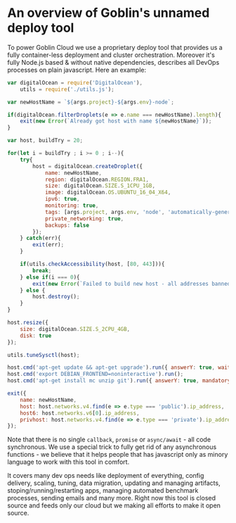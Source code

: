 # An overview of Goblin's unnamed deploy tool
To power Goblin Cloud we use a proprietary deploy tool that provides us a fully container-less deployment and cluster orchestration. Moreover it's fully Node.js based & without native dependencies, describes all DevOps processes on plain javascript. Here an example:
```javascript
var digitalOcean = require('DigitalOcean'),
    utils = require('./utils.js');

var newHostName = `${args.project}-${args.env}-node`;

if(digitalOcean.filterDroplets(e => e.name === newHostName).length){
    exit(new Error(`Already got host with name ${newHostName}`));
}

var host, buildTry = 20;

for(let i = buildTry ; i >= 0 ; i--){
    try{
        host = digitalOcean.createDroplet({
            name: newHostName,
            region: digitalOcean.REGION.FRA1,
            size: digitalOcean.SIZE.S_1CPU_1GB,
            image: digitalOcean.OS.UBUNTU_16_04_X64,
            ipv6: true,
            monitoring: true,
            tags: [args.project, args.env, 'node', 'automatically-generated'],
            private_networking: true,
            backups: false
        });
    } catch(err){
        exit(err);
    }

    if(utils.checkAccessibility(host, [80, 443])){
        break;
    } else if(i === 0){
        exit(new Error(`Failed to build new host - all addresses banned`));
    } else {
        host.destroy();
    }
}

host.resize({
    size: digitalOcean.SIZE.S_2CPU_4GB,
    disk: true
});

utils.tuneSysctl(host);

host.cmd('apt-get update && apt-get upgrade').run({ answerY: true, waitInterSec: 120 });
host.cmd('export DEBIAN_FRONTEND=noninteractive').run();
host.cmd('apt-get install mc unzip git').run({ answerY: true, mandatory: ['mc', 'unzip', 'git'] });

exit({
    name: newHostName,
    host: host.networks.v4.find(e => e.type === 'public').ip_address,
    host6: host.networks.v6[0].ip_address,
    privhost: host.networks.v4.find(e => e.type === 'private').ip_address
});
```

Note that there is no single `callback`, `promise` or `async/await` - all code synchronous. We use a special trick to fully get rid of any asynchronous functions - we believe that it helps people that has javascript only as minory language to work with this tool in comfort.

It covers many dev ops needs like deployment of everything, config delivery, scaling, tuning, data migration, updating and managing artifacts, stoping/running/restarting apps, managing automated benchmark processes, sending emails and many more. Right now this tool is closed source and feeds only our cloud but we making all efforts to make it open source.
